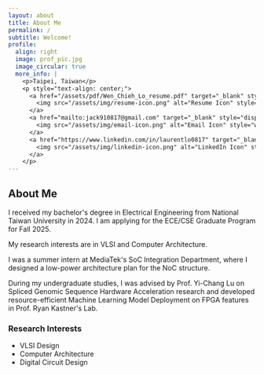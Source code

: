 ```yaml
---
layout: about
title: About Me
permalink: /
subtitle: Welcome!
profile:
  align: right
  image: prof_pic.jpg
  image_circular: true
  more_info: |
    <p>Taipei, Taiwan</p>
    <p style="text-align: center;">
      <a href="/assets/pdf/Wen_Chieh_Lo_resume.pdf" target="_blank" style="display: inline-block; margin-right: 10px;">
        <img src="/assets/img/resume-icon.png" alt="Resume Icon" style="width: 20px; height: 20px; vertical-align: middle;"> Resume
      </a>
      <a href="mailto:jack910817@gmail.com" target="_blank" style="display: inline-block; margin-right: 10px;">
        <img src="/assets/img/email-icon.png" alt="Email Icon" style="width: 20px; height: 20px; vertical-align: middle;"> Email
      </a>
      <a href="https://www.linkedin.com/in/laurentlo0817" target="_blank" style="display: inline-block;">
        <img src="/assets/img/linkedin-icon.png" alt="LinkedIn Icon" style="width: 20px; height: 20px; vertical-align: middle;"> LinkedIn
      </a>
    </p>
---
```


## About Me

I received my bachelor's degree in Electrical Engineering from National Taiwan University in 2024. I am applying for the ECE/CSE Graduate Program for Fall 2025.

My research interests are in VLSI and Computer Architecture.

I was a summer intern at MediaTek's SoC Integration Department, where I designed a low-power architecture plan for the NoC structure.

During my undergraduate studies, I was advised by Prof. Yi-Chang Lu on Spliced Genomic Sequence Hardware Acceleration research and developed resource-efficient Machine Learning Model Deployment on FPGA features in Prof. Ryan Kastner's Lab.

### Research Interests

- VLSI Design
- Computer Architecture
- Digital Circuit Design
